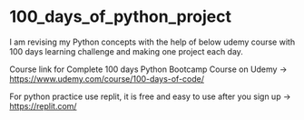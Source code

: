 # 100_days_of_python_project

I am revising my Python concepts with the help of below udemy course with 100 days learning challenge and making one project each day.

Course link for Complete 100 days Python Bootcamp Course on Udemy -> https://www.udemy.com/course/100-days-of-code/

For python practice use replit, it is free and easy to use after you sign up -> https://replit.com/
